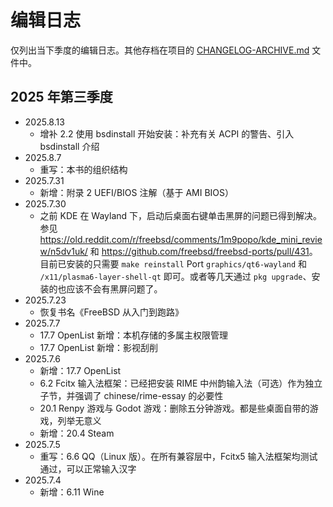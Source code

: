 # 编辑日志

仅列出当下季度的编辑日志。其他存档在项目的 [CHANGELOG-ARCHIVE.md](https://docs.bsdcn.org/CHANGELOG-ARCHIVE) 文件中。

## 2025 年第三季度

- 2025.8.13
  - 增补 2.2 使用 bsdinstall 开始安装：补充有关 ACPI 的警告、引入 bsdinstall 介绍
- 2025.8.7
  - 重写：本书的组织结构
- 2025.7.31
  - 新增：附录 2 UEFI/BIOS 注解（基于 AMI BIOS）
- 2025.7.30
  - 之前 KDE 在 Wayland 下，启动后桌面右键单击黑屏的问题已得到解决。参见 <https://old.reddit.com/r/freebsd/comments/1m9popo/kde_mini_review/n5dv1uk/> 和 <https://github.com/freebsd/freebsd-ports/pull/431>。目前已安装的只需要 `make reinstall` Port `graphics/qt6-wayland` 和 `/x11/plasma6-layer-shell-qt` 即可。或者等几天通过 `pkg upgrade`、安装的也应该不会有黑屏问题了。
- 2025.7.23
  - 恢复书名《FreeBSD 从入门到跑路》
- 2025.7.7
  - 17.7 OpenList 新增：本机存储的多属主权限管理
  - 17.7 OpenList 新增：影视刮削
- 2025.7.6
  - 新增：17.7 OpenList
  - 6.2 Fcitx 输入法框架：已经把安装 RIME 中州韵输入法（可选）作为独立子节，并强调了 chinese/rime-essay 的必要性
  - 20.1 Renpy 游戏与 Godot 游戏：删除五分钟游戏。都是些桌面自带的游戏，列举无意义
  - 新增：20.4 Steam
- 2025.7.5
  - 重写：6.6 QQ（Linux 版）。在所有兼容层中，Fcitx5 输入法框架均测试通过，可以正常输入汉字
- 2025.7.4
  - 新增：6.11 Wine
